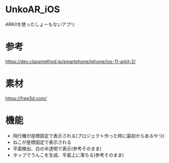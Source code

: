 # UnkoAR_iOS
ARKitを使ったしょーもないアプリ

# 参考
https://dev.classmethod.jp/smartphone/iphone/ios-11-arkit-2/

# 素材
https://free3d.com/

# 機能
- 飛行機が座標固定で表示される(プロジェクト作った時に最初からあるやつ)
- ねこが座標固定で表示される
- 平面検出、白の半透明で表示(参考そのまま)
- タップでうんこを生成、平面上に落ちる(参考そのまま)
